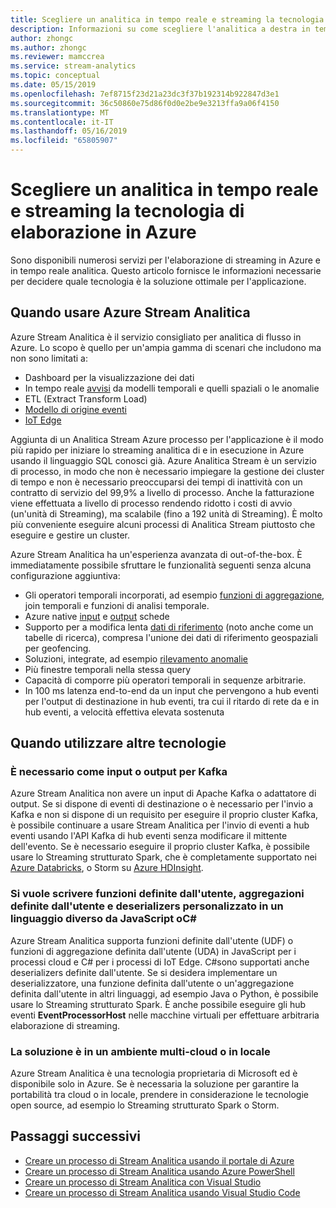 ```yaml
---
title: Scegliere un analitica in tempo reale e streaming la tecnologia di elaborazione in Azure
description: Informazioni su come scegliere l'analitica a destra in tempo reale e streaming la tecnologia di elaborazione per compilare l'applicazione in Azure.
author: zhongc
ms.author: zhongc
ms.reviewer: mamccrea
ms.service: stream-analytics
ms.topic: conceptual
ms.date: 05/15/2019
ms.openlocfilehash: 7ef8715f23d21a23dc3f37b192314b922847d3e1
ms.sourcegitcommit: 36c50860e75d86f0d0e2be9e3213ffa9a06f4150
ms.translationtype: MT
ms.contentlocale: it-IT
ms.lasthandoff: 05/16/2019
ms.locfileid: "65805907"
---
```

# <a name="choose-a-real-time-analytics-and-streaming-processing-technology-on-azure"></a>Scegliere un analitica in tempo reale e streaming la tecnologia di elaborazione in Azure

Sono disponibili numerosi servizi per l'elaborazione di streaming in Azure e in tempo reale analitica. Questo articolo fornisce le informazioni necessarie per decidere quale tecnologia è la soluzione ottimale per l'applicazione.

## <a name="when-to-use-azure-stream-analytics"></a>Quando usare Azure Stream Analitica

Azure Stream Analitica è il servizio consigliato per analitica di flusso in Azure. Lo scopo è quello per un'ampia gamma di scenari che includono ma non sono limitati a:

* Dashboard per la visualizzazione dei dati
* In tempo reale [avvisi](stream-analytics-set-up-alerts.md) da modelli temporali e quelli spaziali o le anomalie
* ETL (Extract Transform Load)
* [Modello di origine eventi](/azure/architecture/patterns/event-sourcing.md)
* [IoT Edge](stream-analytics-edge.md)

Aggiunta di un Analitica Stream Azure processo per l'applicazione è il modo più rapido per iniziare lo streaming analitica di e in esecuzione in Azure usando il linguaggio SQL conosci già. Azure Analitica Stream è un servizio di processo, in modo che non è necessario impiegare la gestione dei cluster di tempo e non è necessario preoccuparsi dei tempi di inattività con un contratto di servizio del 99,9% a livello di processo. Anche la fatturazione viene effettuata a livello di processo rendendo ridotto i costi di avvio (un'unità di Streaming), ma scalabile (fino a 192 unità di Streaming). È molto più conveniente eseguire alcuni processi di Analitica Stream piuttosto che eseguire e gestire un cluster.

Azure Stream Analitica ha un'esperienza avanzata di out-of-the-box. È immediatamente possibile sfruttare le funzionalità seguenti senza alcuna configurazione aggiuntiva:

* Gli operatori temporali incorporati, ad esempio [funzioni di aggregazione](stream-analytics-window-functions.md), join temporali e funzioni di analisi temporale.
* Azure native [input](stream-analytics-add-inputs.md) e [output](stream-analytics-define-outputs.md) schede
* Supporto per a modifica lenta [dati di riferimento](stream-analytics-use-reference-data.md) (noto anche come un tabelle di ricerca), compresa l'unione dei dati di riferimento geospaziali per geofencing.
* Soluzioni, integrate, ad esempio [rilevamento anomalie](stream-analytics-machine-learning-anomaly-detection.md)
* Più finestre temporali nella stessa query
* Capacità di comporre più operatori temporali in sequenze arbitrarie.
* In 100 ms latenza end-to-end da un input che pervengono a hub eventi per l'output di destinazione in hub eventi, tra cui il ritardo di rete da e in hub eventi, a velocità effettiva elevata sostenuta

## <a name="when-to-use-other-technologies"></a>Quando utilizzare altre tecnologie

### <a name="you-need-to-input-from-or-output-to-kafka"></a>È necessario come input o output per Kafka

Azure Stream Analitica non avere un input di Apache Kafka o adattatore di output. Se si dispone di eventi di destinazione o è necessario per l'invio a Kafka e non si dispone di un requisito per eseguire il proprio cluster Kafka, è possibile continuare a usare Stream Analitica per l'invio di eventi a hub eventi usando l'API Kafka di hub eventi senza modificare il mittente dell'evento. Se è necessario eseguire il proprio cluster Kafka, è possibile usare lo Streaming strutturato Spark, che è completamente supportato nei [Azure Databricks](../azure-databricks/index.yml), o Storm su [Azure HDInsight](../hdinsight/storm/apache-storm-tutorial-get-started-linux.md).

### <a name="you-want-to-write-udfs-udas-and-custom-deserializers-in-a-language-other-than-javascript-or-c"></a>Si vuole scrivere funzioni definite dall'utente, aggregazioni definite dall'utente e deserializers personalizzato in un linguaggio diverso da JavaScript oC#

Azure Stream Analitica supporta funzioni definite dall'utente (UDF) o funzioni di aggregazione definita dall'utente (UDA) in JavaScript per i processi cloud e C# per i processi di IoT Edge. C#sono supportati anche deserializers definite dall'utente. Se si desidera implementare un deserializzatore, una funzione definita dall'utente o un'aggregazione definita dall'utente in altri linguaggi, ad esempio Java o Python, è possibile usare lo Streaming strutturato Spark. È anche possibile eseguire gli hub eventi **EventProcessorHost** nelle macchine virtuali per effettuare arbitraria elaborazione di streaming.

### <a name="your-solution-is-in-a-multi-cloud-or-on-premises-environment"></a>La soluzione è in un ambiente multi-cloud o in locale

Azure Stream Analitica è una tecnologia proprietaria di Microsoft ed è disponibile solo in Azure. Se è necessaria la soluzione per garantire la portabilità tra cloud o in locale, prendere in considerazione le tecnologie open source, ad esempio lo Streaming strutturato Spark o Storm.

## <a name="next-steps"></a>Passaggi successivi

* [Creare un processo di Stream Analitica usando il portale di Azure](stream-analytics-quick-create-portal.md)
* [Creare un processo di Stream Analitica usando Azure PowerShell](stream-analytics-quick-create-powershell.md)
* [Creare un processo di Stream Analitica con Visual Studio](stream-analytics-quick-create-vs.md)
* [Creare un processo di Stream Analitica usando Visual Studio Code](quick-create-vs-code.md)
